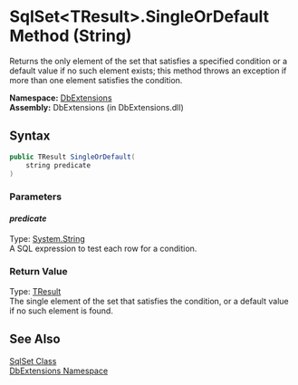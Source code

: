 SqlSet&lt;TResult>.SingleOrDefault Method (String)
==================================================
Returns the only element of the set that satisfies a specified condition or a default value if no such element exists; this method throws an exception if more than one element satisfies the condition.

**Namespace:** [DbExtensions][1]  
**Assembly:** DbExtensions (in DbExtensions.dll)

Syntax
------

```csharp
public TResult SingleOrDefault(
	string predicate
)
```

### Parameters

#### *predicate*
Type: [System.String][2]  
A SQL expression to test each row for a condition.

### Return Value
Type: [TResult][3]  
The single element of the set that satisfies the condition, or a default value if no such element is found.

See Also
--------
[SqlSet<TResult> Class][3]  
[DbExtensions Namespace][1]  

[1]: ../README.md
[2]: http://msdn.microsoft.com/en-us/library/s1wwdcbf
[3]: README.md